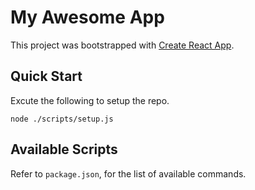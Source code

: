 # My Awesome App

This project was bootstrapped with [Create React App](https://github.com/facebook/create-react-app).

## Quick Start

Excute the following to setup the repo.
```
node ./scripts/setup.js
```

## Available Scripts

Refer to ```package.json```, for the list of available commands.
